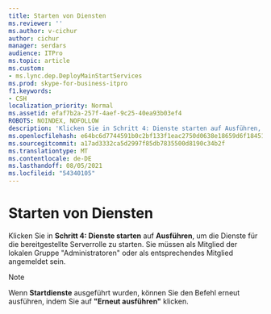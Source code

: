 ```yaml
---
title: Starten von Diensten
ms.reviewer: ''
ms.author: v-cichur
author: cichur
manager: serdars
audience: ITPro
ms.topic: article
ms.custom:
- ms.lync.dep.DeployMainStartServices
ms.prod: skype-for-business-itpro
f1.keywords:
- CSH
localization_priority: Normal
ms.assetid: efaf7b2a-257f-4aef-9c25-40ea93b03ef4
ROBOTS: NOINDEX, NOFOLLOW
description: 'Klicken Sie in Schritt 4: Dienste starten auf Ausführen, um die Dienste für die bereitgestellte Serverrolle zu starten. Sie müssen als Mitglied der lokalen Gruppe "Administratoren" oder als entsprechendes Mitglied angemeldet sein.'
ms.openlocfilehash: e64bc6d7744591b0c2bf133f1eac2750d0638e18659d6f184513516618592d64
ms.sourcegitcommit: a17ad3332ca5d2997f85db7835500d8190c34b2f
ms.translationtype: MT
ms.contentlocale: de-DE
ms.lasthandoff: 08/05/2021
ms.locfileid: "54340105"
---
```

# <a name="start-services"></a>Starten von Diensten
 
Klicken Sie in **Schritt 4: Dienste starten** auf **Ausführen**, um die Dienste für die bereitgestellte Serverrolle zu starten. Sie müssen als Mitglied der lokalen Gruppe "Administratoren" oder als entsprechendes Mitglied angemeldet sein. 
  
> [!NOTE]
> Wenn **Startdienste** ausgeführt wurden, können Sie den Befehl erneut ausführen, indem Sie auf **"Erneut ausführen"** klicken. 
  

